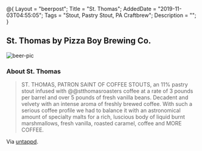 @{
 Layout = "beerpost";
 Title = "St. Thomas";
 AddedDate = "2019-11-03T04:55:05";
 Tags = "Stout, Pastry Stout, PA Craftbrew";
 Description = "";
 }
 

## St. Thomas by Pizza Boy Brewing Co.

![beer-pic]

### About St. Thomas

> ST. THOMAS, PATRON SAINT OF COFFEE STOUTS, an 11% pastry stout infused with @@stthomasroasters coffee at a rate of 3 pounds per barrel and over 5 pounds of fresh vanilla beans. Decadent and velvety with an intense aroma of freshly brewed coffee. With such a serious coffee profile we had to balance it with an astronomical amount of specialty malts for a rich, luscious body of liquid burnt marshmallows, fresh vanilla, roasted caramel, coffee and MORE COFFEE.

Via [untappd][untappd-url].

[untappd-url]: <https://untappd.com//b/pizza-boy-brewing-co-st-thomas/3448199>
[beer-pic]: https://jasonpowley.com/assets/img/2019-11-03-st-thomas.jpeg "St. Thomas by Pizza Boy Brewing Co."
